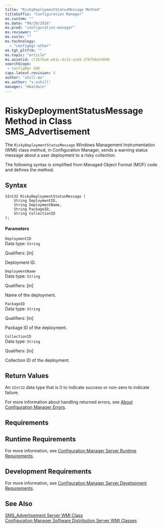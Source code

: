 ```yaml
---
title: "RiskyDeploymentStatusMessage Method"
titleSuffix: "Configuration Manager"
ms.custom: ""
ms.date: "09/20/2016"
ms.prod: "configuration-manager"
ms.reviewer: ""
ms.suite: ""
ms.technology:
  - "configmgr-other"
ms.tgt_pltfrm: ""
ms.topic: "article"
ms.assetid: cf2b7ba4-e61c-4c13-ac69-376f94a7e698searchScope: - ConfigMgr SDK
caps.latest.revision: 3
author: "shill-ms"
ms.author: "v-suhill"
manager: "mbaldwin"
---
```

# RiskyDeploymentStatusMessage Method in Class SMS_Advertisement
The `RiskyDeploymentStatusMessage` Windows Management Instrumentation (WMI) class method, in Configuration Manager, sends a warning status message about a user deployment to a risky collection.  

 The following syntax is simplified from Managed Object Format (MOF) code and defines the method.  

## Syntax  

```  
SInt32 RiskyDeploymentStatusMessage (  
    String DeploymentID,  
    String DeploymentName,  
    String PackageID,  
    String CollectionID  
);  

```  

#### Parameters  
 `DeploymentID`  
 Data type: `String`  

 Qualifiers: [in]  

 Deployment ID.  

 `DeploymentName`  
 Data type: `String`  

 Qualifiers: [in]  

 Name of the deployment.  

 `PackageID`  
 Data type: `String`  

 Qualifiers: [in]  

 Package ID of the deployment.  

 `CollectionID`  
 Data type: `String`  

 Qualifiers: [in]  

 Collection ID of the deployment.  

## Return Values  
 An `SInt32` data type that is 0 to indicate success or non-zero to indicate failure.  

 For more information about handling returned errors, see [About Configuration Manager Errors](../../../../../develop/core/understand/about-configuration-manager-errors.md).  

## Requirements  

## Runtime Requirements  
 For more information, see [Configuration Manager Server Runtime Requirements](../../../../../develop/core/reqs/server-runtime-requirements.md).  

## Development Requirements  
 For more information, see [Configuration Manager Server Development Requirements](../../../../../develop/core/reqs/server-development-requirements.md).  

## See Also  
 [SMS_Advertisement Server WMI Class](../../../../../develop/reference/core/servers/configure/sms_advertisement-server-wmi-class.md)   
 [Configuration Manager Software Distribution Server WMI Classes](../../../../../develop/reference/core/servers/configure/software-distribution-server-wmi-classes.md)
